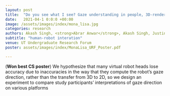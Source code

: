 ```yaml
---
layout: post
title:  "Do you see what I see? Gaze understanding in people, 3D-rendered robot heads, and virtual reality"
date:   2021-04-1 0:0:0 +00:00
image: /assets/images/index/mona_lisa.jpg
categories: research
authors: Akash Singh, <strong>Abrar Anwar</strong>, Akash Singh, Justin Hart
subtitle: "human-robot interation"
venue: UT Undergraduate Research Forum
poster: assets/images/index/MonaLisa_URF_Poster.pdf

---
```

(**Won best CS poster**) We hypothesize that many virtual robot heads lose accuracy due to inaccuracies in the way that they compute the robot’s gaze direction, rather than the transfer from 3D to 2D, so we design
an experiment to compare study participants’ interpretations of gaze direction on various platforms 
